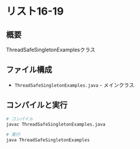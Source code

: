 # リスト16-19

## 概要
ThreadSafeSingletonExamplesクラス

## ファイル構成
- `ThreadSafeSingletonExamples.java` - メインクラス

## コンパイルと実行
```bash
# コンパイル
javac ThreadSafeSingletonExamples.java

# 実行
java ThreadSafeSingletonExamples
```
